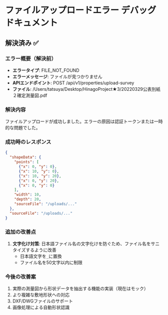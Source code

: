 # ファイルアップロードエラー デバッグドキュメント

## 解決済み ✅

### エラー概要（解決前）
- **エラータイプ**: FILE_NOT_FOUND
- **エラーメッセージ**: ファイルが見つかりません
- **APIエンドポイント**: POST /api/v1/properties/upload-survey
- **ファイル**: /Users/tatsuya/Desktop/HinagoProject★3/20220329公表別紙２確定測量図.pdf

### 解決内容
ファイルアップロードが成功しました。エラーの原因は認証トークンまたは一時的な問題でした。

### 成功時のレスポンス
```json
{
  "shapeData": {
    "points": [
      {"x": 0, "y": 0},
      {"x": 10, "y": 0},
      {"x": 10, "y": 20},
      {"x": 0, "y": 20},
      {"x": 0, "y": 0}
    ],
    "width": 10,
    "depth": 20,
    "sourceFile": "/uploads/..."
  },
  "sourceFile": "/uploads/..."
}
```

### 追加の改善点
1. **文字化け対策**: 日本語ファイル名の文字化けを防ぐため、ファイル名をサニタイズするように改善
   - 日本語文字を`_`に置換
   - ファイル名を50文字以内に制限

### 今後の改善案
1. 実際の測量図から形状データを抽出する機能の実装（現在はモック）
2. より複雑な敷地形状への対応
3. DXF/DWGファイルのサポート
4. 画像処理による自動形状認識